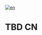 [![en](https://img.shields.io/badge/lang-en-red.svg)](https://github.com/gezilinll/Infinite-engine/blob/main/README.en.md)

# TBD CN
